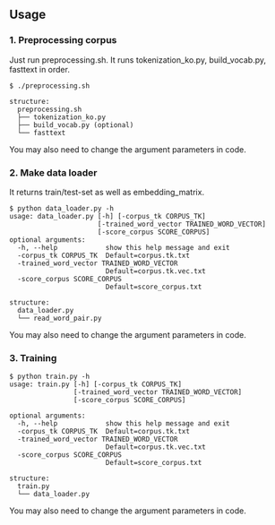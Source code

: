 ## Usage
### 1. Preprocessing corpus
Just run preprocessing.sh. It runs tokenization_ko.py, build_vocab.py, fasttext in order.
```
$ ./preprocessing.sh
```
```
structure:
  preprocessing.sh
  ├── tokenization_ko.py
  ├── build_vocab.py (optional)
  └── fasttext
```
You may also need to change the argument parameters in code.

### 2. Make data loader
It returns train/test-set as well as embedding_matrix.
```
$ python data_loader.py -h
usage: data_loader.py [-h] [-corpus_tk CORPUS_TK]
                      [-trained_word_vector TRAINED_WORD_VECTOR]
                      [-score_corpus SCORE_CORPUS]
optional arguments:
  -h, --help            show this help message and exit
  -corpus_tk CORPUS_TK  Default=corpus.tk.txt
  -trained_word_vector TRAINED_WORD_VECTOR
                        Default=corpus.tk.vec.txt
  -score_corpus SCORE_CORPUS
                        Default=score_corpus.txt
```
```
structure:
  data_loader.py
  └── read_word_pair.py
```
You may also need to change the argument parameters in code.

### 3. Training
```
$ python train.py -h
usage: train.py [-h] [-corpus_tk CORPUS_TK]
                [-trained_word_vector TRAINED_WORD_VECTOR]
                [-score_corpus SCORE_CORPUS]

optional arguments:
  -h, --help            show this help message and exit
  -corpus_tk CORPUS_TK  Default=corpus.tk.txt
  -trained_word_vector TRAINED_WORD_VECTOR
                        Default=corpus.tk.vec.txt
  -score_corpus SCORE_CORPUS
                        Default=score_corpus.txt
```
```
structure:
  train.py
  └── data_loader.py
```
You may also need to change the argument parameters in code.
